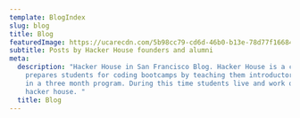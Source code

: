 ```yaml
---
template: BlogIndex
slug: blog
title: Blog
featuredImage: https://ucarecdn.com/5b98cc79-cd6d-46b0-b13e-78d77f16684a/
subtitle: Posts by Hacker House founders and alumni
meta:
  description: "Hacker House in San Francisco Blog. Hacker House is a course that
    prepares students for coding bootcamps by teaching them introductory coding
    in a three month program. During this time students live and work out of the
    hacker house. "
  title: Blog
---
```

